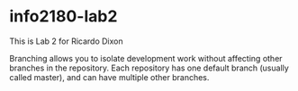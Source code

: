 # info2180-lab2

This is Lab 2 for Ricardo Dixon

Branching allows you to isolate development work without 
affecting other branches in the repository. Each repository 
has one default branch (usually called master), and can have 
multiple other branches.